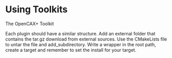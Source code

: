 # Using Toolkits
The OpenCAX+ Toolkit

Each plugin should have a similar structure. Add an external folder that contains the tar.gz download from external sources. Use the CMakeLists file to untar the file and add_subdirectory. Write a wrapper in the root path, create a target and remember to set the install for your target.
